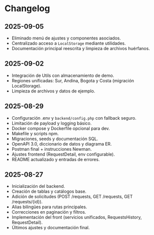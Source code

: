 # Changelog

## 2025-09-05
- Eliminado menú de ajustes y componentes asociados.
- Centralizado acceso a `LocalStorage` mediante utilidades.
- Documentación principal reescrita y limpieza de archivos huérfanos.

## 2025-09-02
- Integración de Utils con almacenamiento de demo.
- Regiones unificadas: Sur, Andina, Bogota y Costa (migración LocalStorage).
- Limpieza de archivos y datos de ejemplo.

## 2025-08-29
- Configuración .env y `backend/config.php` con fallback seguro.
- Limitación de payload y logging básico.
- Docker compose y Dockerfile opcional para dev.
- Makefile y scripts npm.
- Migraciones, seeds y documentación SQL.
- OpenAPI 3.0, diccionario de datos y diagrama ER.
- Postman final + instrucciones Newman.
- Ajustes frontend (RequestDetail, env configurable).
- README actualizado y entradas de errores.

## 2025-08-27
- Inicialización del backend.
- Creación de tablas y catálogos base.
- Adición de solicitudes (POST /requests, GET /requests, GET /requests/{id}).
- Alias bilingües para rutas principales.
- Correcciones en paginación y filtros.
- Implementación del front (servicios unificados, RequestsHistory, RequestDetail).
- Últimos ajustes y documentación final.
